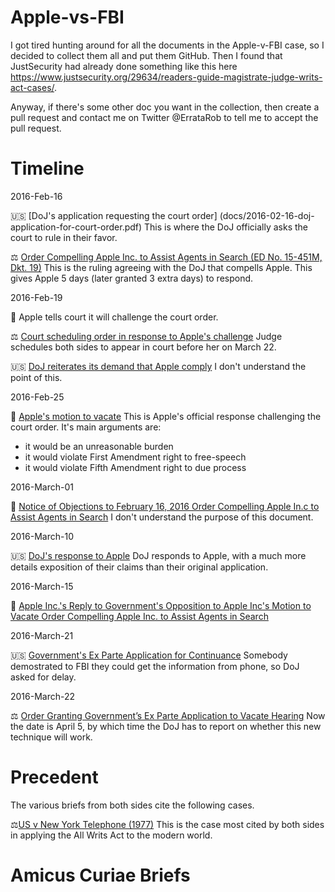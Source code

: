 # Apple-vs-FBI

I got tired hunting around for all the documents in the Apple-v-FBI case, so I decided to collect them
all and put them GitHub. Then I found that JustSecurity had already done something like this
here https://www.justsecurity.org/29634/readers-guide-magistrate-judge-writs-act-cases/.

Anyway, if there's some other doc you want in the collection, then create a pull request and contact
me on Twitter @ErrataRob to tell me to accept the pull request.

# Timeline

2016-Feb-16

🇺🇸 [DoJ's application requesting the court order] (docs/2016-02-16-doj-application-for-court-order.pdf)
This is where the DoJ officially asks the court to rule in their favor.

⚖ [Order Compelling Apple Inc. to Assist Agents in Search (ED No. 15-451M, Dkt. 19)](docs/2016-02-16-court-order-compelling-apple-to-assist.pdf)
This is the ruling agreeing with the DoJ that compells Apple. This gives Apple 5 days (later granted 3 extra days) to respond.


2016-Feb-19

🍎 Apple tells court it will challenge the court order.

⚖ [Court scheduling order in response to Apple's challenge](docs/2016-02-19-court-order-scheduling.pdf)
Judge schedules both sides to appear in court before her on March 22.

🇺🇸 [DoJ reiterates its demand that Apple comply](docs/2016-02-19-doj-motion-to-compel.pdf)
I don't understand the point of this.


2016-Feb-25

🍎 [Apple's motion to vacate](docs/2016-02-25-apple-motion-to-vacate.pdf)
This is Apple's official response challenging the court order. It's main arguments are:
- it would be an unreasonable burden
- it would violate First Amendment right to free-speech
- it would violate Fifth Amendment right to due process

2016-March-01

🍎 [Notice of Objections to February 16, 2016 Order Compelling Apple In.c to Assist Agents in Search](docs/2016-03-01-apple-notice-of-objection.pdf)
I don't understand the purpose of this document.

2016-March-10

🇺🇸 [DoJ's response to Apple](docs/2016-03-10-doj-reply-to-apple.pdf)
DoJ responds to Apple, with a much more details exposition of their claims than
their original application.

2016-March-15

🍎 [Apple Inc.'s Reply to Government's Opposition to Apple Inc's Motion to Vacate Order Compelling Apple Inc. to Assist Agents in Search](docs/2016-03-15-apple-reply-to-doj.pdf)

2016-March-21

🇺🇸 [Government's Ex Parte Application for Continuance](docs/2016-03-21-doj-delays.pdf)
Somebody demostrated to FBI they could get the information from phone, so
DoJ asked for delay.

2016-March-22

⚖ [Order Granting Government’s Ex Parte Application to Vacate Hearing](docs/2016-03-22-court-vacating-hearing.pdf)
Now the date is April 5, by which time the DoJ has to report on whether
this new technique will work.

# Precedent

The various briefs from both sides cite the following cases.

⚖[US v New York Telephone (1977)](https://www.law.cornell.edu/supremecourt/text/434/159)
This is the case most cited by both sides in applying the All Writs Act to the modern
world.


# Amicus Curiae Briefs






